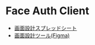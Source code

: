 # Face Auth Client

 - [画面設計スプレッドシート](https://docs.google.com/spreadsheets/d/1OktSxrxU8Iawk848-MxliGLVnMBieN86MZ4TekjK8Xc/edit?gid=0#gid=0)
 - [画面設計ツール(Figma)](https://www.figma.com/design/awSzHehuZaRss7IY1RfI3G/FaceAuth%E7%94%BB%E9%9D%A2%E8%A8%AD%E8%A8%88?node-id=0-1&node-type=canvas&t=rdk3O7JIeMWzMBa6-0)

